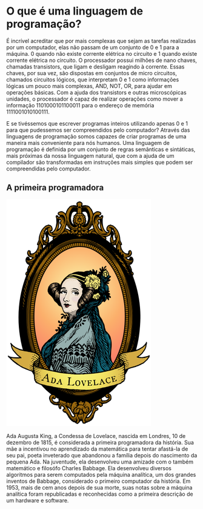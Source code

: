 # O que é uma linguagem de programação?
É incrível acreditar que por mais complexas que sejam as tarefas realizadas por um computador, elas não passam de um conjunto de 0 e 1 para a máquina. 0 quando não existe corrente elétrica no circuito e 1 quando existe corrente elétrica no circuito. O processador possui milhões de nano chaves, chamadas transistors, que ligam e desligam reagindo à corrente. Essas chaves, por sua vez, são dispostas em conjuntos de micro circuitos, chamados circuitos lógicos, que interpretam 0 e 1 como informações lógicas um pouco mais complexas, AND, NOT, OR, para ajudar em operações básicas. Com a ajuda dos transistors e outras microscópicas unidades, o processador é capaz de realizar operações como mover a informação 1101000101100011 para o endereço de memória 1111001010100111.

E se tivéssemos que escrever programas inteiros utilizando apenas 0 e 1 para que pudessemos ser compreendidos pelo computador? Através das linguagens de programação somos capazes de criar programas de uma maneira mais conveniente para nós humanos. Uma linguagem de programação é definida por um conjunto de regras semânticas e sintáticas, mais próximas da nossa linguagem natural, que com a ajuda de um compilador são transformadas em instruções mais simples que podem ser compreendidas pelo computador.

## A primeira programadora
![Ada Lovelace](/images/ada-lovelace.png)

Ada Augusta King, a Condessa de Lovelace, nascida em Londres, 10 de dezembro de 1815, é considerada a primeira programadora da história. Sua mãe a incentivou no aprendizado da matemática para tentar afastá-la de seu pai, poeta inveterado que abandonou a família depois do nascimento da pequena Ada. Na juventude, ela desenvolveu uma amizade com o também matemático e filosófo Charles Babbage. Ela desenvolveu diversos algoritmos para serem computados pela máquina analítica, um dos grandes inventos de Babbage, considerado o primeiro computador da história. Em 1953, mais de cem anos depois de sua morte, suas notas sobre a máquina analítica foram republicadas e reconhecidas como a primeira descrição de um hardware e software.
